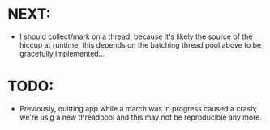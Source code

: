 # NEXT:
- I should collect/mark on a thread, because it's likely the source of the hiccup at runtime; this depends on the batching thread pool above to be gracefully implemented...

# TODO:
- Previously, quitting app while a march was in progress caused a crash; we're usig a new threadpool and this may not be reproducible any more.